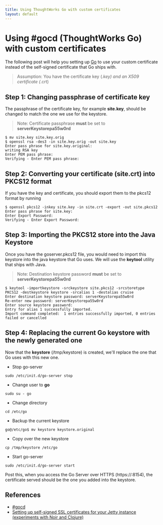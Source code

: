 ```yaml
---
title: Using ThoughtWorks Go with custom certificates
layout: default
---
```


# Using \#gocd (ThoughtWorks Go) with custom certificates

The following post will help you setting up [Go](http://www.go.cd) to use your custom certificate instead of the self-signed certificate that Go ships with.

> Assumption: You have the certificate key (*.key) and an X509 certificate (*.crt)

## Step 1: Changing passphrase of certificate key

The passphrase of the certificate key, for example **site.key**, should be changed to match the one we use for the keystore.

> Note: Certificate passphrase **must** be set to **serverKeystorepa55w0rd**

```
$ mv site.key site.key.orig
$ openssl rsa -des3 -in site.key.orig -out site.key
Enter pass phrase for site.key.original:
writing RSA key
Enter PEM pass phrase:
Verifying - Enter PEM pass phrase:
```

## Step 2: Converting your certificate (site.crt) into PKCS12 format

If you have the key and certificate, you should export them to the pkcs12 format by running

```
$ openssl pkcs12 -inkey site.key -in site.crt -export -out site.pkcs12
Enter pass phrase for site.key:
Enter Export Password:
Verifying - Enter Export Password:

```

## Step 3: Importing the PKCS12 store into the Java Keystore

Once you have the goserver.pkcs12 file, you would need to import this keystore into the java keystore that Go uses. We will use the **keytool** utility that ships with Java.

> Note: Destination keystore password **must** be set to **serverKeystorepa55w0rd**

```
$ keytool -importkeystore -srckeystore site.pkcs12 -srcstoretype PKCS12 -destkeystore keystore -srcalias 1 -destalias cruise
Enter destination keystore password: serverKeystorepa55w0rd
Re-enter new password: serverKeystorepa55w0rd
Enter source keystore password:
Entry for alias 1 successfully imported.
Import command completed:  1 entries successfully imported, 0 entries failed or cancelled
```

## Step 4: Replacing the current Go keystore with the newly generated one

Now that the **keystore** (/tmp/keystore) is created, we'll replace the one that Go uses with this new one.

- Stop go-server

```
sudo /etc/init.d/go-server stop
```

- Change user to **go**

```
sudo su - go
```

- Change directory

```
cd /etc/go
```

- Backup the current keystore

```
go@/etc/go$ mv keystore keystore.original
```

- Copy over the new keystore

```
cp /tmp/keystore /etc/go
```

- Start go-server

```
sudo /etc/init.d/go-server start
```

Post this, when you access the Go Server over HTTPS (https://<go-server>:8154), the certificate served should be the one you added into the keystore.


## References

- [#gocd](http://www.go.cd)
- [Setting up self-signed SSL certificates for your Jetty instance (experiments with Noir and Clojure)](http://sharetheconversation.blogspot.in/2012/01/setting-up-self-signed-ssl-certificates.html)